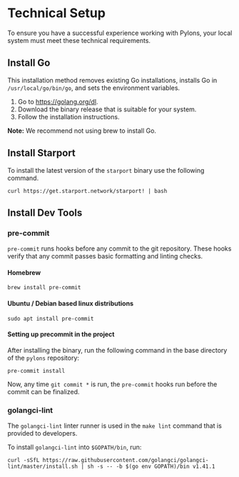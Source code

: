 # Technical Setup 

To ensure you have a successful experience working with Pylons, your local system must meet these technical requirements.

## Install Go

This installation method removes existing Go installations, installs Go in `/usr/local/go/bin/go`, and sets
the environment variables.

1. Go to <https://golang.org/dl>.
1. Download the binary release that is suitable for your system.
1. Follow the installation instructions.

**Note:** We recommend not using brew to install Go.

## Install Starport

To install the latest version of the `starport` binary use the following command.

```shell
curl https://get.starport.network/starport! | bash
```

## Install Dev Tools

### pre-commit

`pre-commit` runs hooks before any commit to the git repository.  These hooks verify that any commit passes basic formatting and linting checks.

#### Homebrew

```shell
brew install pre-commit
```

#### Ubuntu / Debian based linux distributions

```shell
sudo apt install pre-commit
```

#### Setting up precommit in the project

After installing the binary, run the following command in the base directory of the `pylons` repository:

```shell
pre-commit install
```

Now, any time `git commit *` is run, the `pre-commit` hooks  run before the commit can be finalized.

### golangci-lint

The `golangci-lint` linter runner is used in the `make lint` command that is provided to developers.

To install `golangci-lint` into `$GOPATH/bin`, run:

```shell
curl -sSfL https://raw.githubusercontent.com/golangci/golangci-lint/master/install.sh | sh -s -- -b $(go env GOPATH)/bin v1.41.1
```